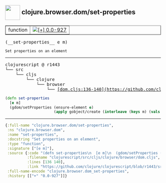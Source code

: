 ## <img width="48px" valign="middle" src="http://i.imgur.com/Hi20huC.png"> clojure.browser.dom/set-properties

 <table border="1">
<tr>
<td>function</td>
<td><a href="https://github.com/cljsinfo/api-refs/tree/0.0-927"><img valign="middle" alt="[+] 0.0-927" src="https://img.shields.io/badge/+-0.0--927-lightgrey.svg"></a> </td>
</tr>
</table>

 <samp>
(__set-properties__ e m)<br>
</samp>

```
Set properties on an element
```

---

 <pre>
clojurescript @ r1443
└── src
    └── cljs
        └── clojure
            └── browser
                └── <ins>[dom.cljs:136-140](https://github.com/clojure/clojurescript/blob/r1443/src/cljs/clojure/browser/dom.cljs#L136-L140)</ins>
</pre>

```clj
(defn set-properties
  [e m]
  (gdom/setProperties (ensure-element e)
                      (apply gobject/create (interleave (keys m) (vals m)))))
```


---

```clj
{:full-name "clojure.browser.dom/set-properties",
 :ns "clojure.browser.dom",
 :name "set-properties",
 :docstring "Set properties on an element",
 :type "function",
 :signature ["[e m]"],
 :source {:code "(defn set-properties\n  [e m]\n  (gdom/setProperties (ensure-element e)\n                      (apply gobject/create (interleave (keys m) (vals m)))))",
          :filename "clojurescript/src/cljs/clojure/browser/dom.cljs",
          :lines [136 140],
          :link "https://github.com/clojure/clojurescript/blob/r1443/src/cljs/clojure/browser/dom.cljs#L136-L140"},
 :full-name-encode "clojure.browser.dom_set-properties",
 :history [["+" "0.0-927"]]}

```
